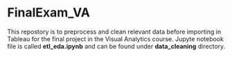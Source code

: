 # FinalExam_VA

This repostory is to preprocess and clean relevant data before importing in Tableau for the final project in the Visual Analytics course. Jupyte notebook file is called **etl_eda.ipynb** and can be found under **data_cleaning** directory. 
